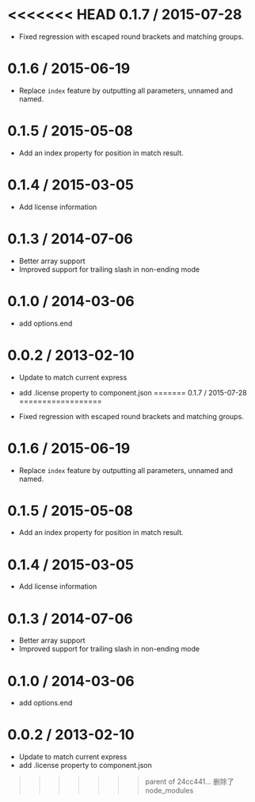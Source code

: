 <<<<<<< HEAD
0.1.7 / 2015-07-28
==================

  * Fixed regression with escaped round brackets and matching groups.

0.1.6 / 2015-06-19
==================

  * Replace `index` feature by outputting all parameters, unnamed and named.

0.1.5 / 2015-05-08
==================

  * Add an index property for position in match result.

0.1.4 / 2015-03-05
==================

  * Add license information

0.1.3 / 2014-07-06
==================

  * Better array support
  * Improved support for trailing slash in non-ending mode

0.1.0 / 2014-03-06
==================

  * add options.end

0.0.2 / 2013-02-10
==================

  * Update to match current express
  * add .license property to component.json
=======
0.1.7 / 2015-07-28
==================

  * Fixed regression with escaped round brackets and matching groups.

0.1.6 / 2015-06-19
==================

  * Replace `index` feature by outputting all parameters, unnamed and named.

0.1.5 / 2015-05-08
==================

  * Add an index property for position in match result.

0.1.4 / 2015-03-05
==================

  * Add license information

0.1.3 / 2014-07-06
==================

  * Better array support
  * Improved support for trailing slash in non-ending mode

0.1.0 / 2014-03-06
==================

  * add options.end

0.0.2 / 2013-02-10
==================

  * Update to match current express
  * add .license property to component.json
>>>>>>> parent of 24cc441... 删除了node_modules
